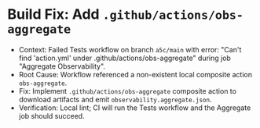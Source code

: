 # Build Fix: Add `.github/actions/obs-aggregate`

- Context: Failed Tests workflow on branch `a5c/main` with error:
  "Can't find 'action.yml' under .github/actions/obs-aggregate" during job "Aggregate Observability".
- Root Cause: Workflow referenced a non-existent local composite action `obs-aggregate`.
- Fix: Implement `.github/actions/obs-aggregate` composite action to download artifacts and emit `observability.aggregate.json`.
- Verification: Local lint; CI will run the Tests workflow and the Aggregate job should succeed.
